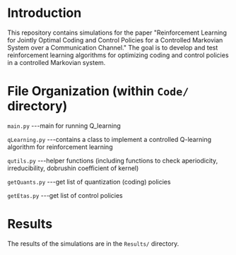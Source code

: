 # Introduction
This repository contains simulations for the paper "Reinforcement Learning for Jointly Optimal Coding and Control Policies for a Controlled Markovian System over a Communication Channel." The goal is to develop and test reinforcement learning algorithms for optimizing coding and control policies in a controlled Markovian system.

# File Organization (within `Code/` directory)  
`main.py`        ---main for running Q_learning

`qLearning.py`        ---contains a class to implement a controlled Q-learning algorithm for reinforcement learning

`qutils.py`           ---helper functions (including functions to check aperiodicity, irreducibility, dobrushin coefficient of kernel)

`getQuants.py`        ---get list of quantization (coding) policies

`getEtas.py`          ---get list of control policies

# Results
The results of the simulations are in the `Results/` directory.
